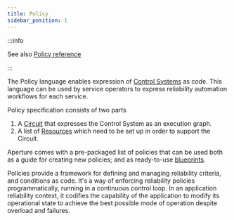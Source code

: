 ```yaml
---
title: Policy
sidebar_position: 1
---
```


:::info

See also [Policy reference](/references/configuration/policy.md#v1-policy)

:::

The Policy language enables expression of [Control Systems][control-system] as
code. This language can be used by service operators to express reliability
automation workflows for each service.

Policy specification consists of two parts

1. A [Circuit][circuit] that expresses the Control System as an execution graph.
2. A list of [Resources][resources] which need to be set up in order to support
   the Circuit.

Aperture comes with a pre-packaged list of policies that can be used both as a
guide for creating new policies; and as ready-to-use [blueprints][blueprints].

Policies provide a framework for defining and managing reliability criteria, and
conditions as code. It's a way of enforcing reliability policies
programmatically, running in a continuous control loop. In an application
reliability context, it codifies the capability of the application to modify its
operational state to achieve the best possible mode of operation despite
overload and failures.

[circuit]: /concepts/policy/circuit/circuit.md
[resources]: /concepts/policy/resources.md
[blueprints]: /get-started/policies/blueprints/blueprints.md
[control-system]: https://en.wikipedia.org/wiki/Control_system
